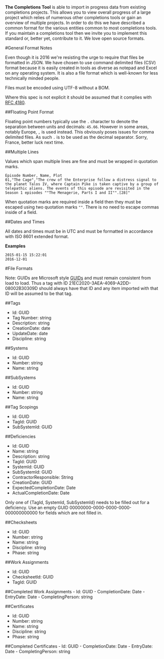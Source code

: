 **The Completions Tool** is able to import in progress data from existing completions projects. This allows you to view overall progress of a large project which relies of numerous other completions tools or gain an overview of multiple projects. In order to do this we have described a common format for the various entities common to most completions tools. If you maintain a completions tool then we invite you to implement this standard or, better yet, contribute to it. We love open source formats. 

#General Format Notes

Even though it is 2016 we're resisting the urge to require that files be formatted in JSON. We have chosen to use command delimited files (CSV) format because it is easily created in tools as diverse as notepad and Excel on any operating system. It is also a file format which is well-known for less technically minded people. 

Files must be encoded using UTF-8 without a BOM.

Where this spec is not explicit it should be assumed that it complies with [RFC 4180](https://tools.ietf.org/html/rfc4180).

##Floating Point Format

Floating point numbers typically use the `.` character to denote the separation between units and decimals: `45.66`. However in some areas, notably Europe, `,` is used instead. This obviously poses issues for comma delimited files. As such `.` is to be used as the decimal separator. Sorry, France, better luck next time.  

##Multiple Lines

Values which span multiple lines are fine and must be wrapped in quotation marks. 

    Episode Number, Name, Plot
    01,"The Cage","The crew of the Enterprise follow a distress signal to the planet Talos IV, where Captain Pike is taken captive by a group of telepathic aliens. The events of this episode are revisited in the Season 1 episodes ""The Menagerie, Parts I and II"".[28]"
    
When quotation marks are required inside a field then they must be escaped using two quotation marks `""`. There is no need to escape commas inside of a field. 

##Dates and Times

All dates and times must be in UTC and must be formatted in accordance with ISO 8601 extended format.

**Examples**

    2015-01-15 15:22:01
    2016-12-01

#File Formats

Note: GUIDs are Microsoft style [GUIDs](https://en.wikipedia.org/wiki/Globally_unique_identifier) and must remain consistent from load to load. Thus a tag with ID 21EC2020-3AEA-4069-A2DD-08002B30309D should always have that ID and any item imported with that ID will be assumed to be that tag. 

##Tags
 - Id: GUID
 - Tag Number: string
 - Description: string
 - CreationDate: date
 - UpdateDate: date
 - Discipline: string

##Systems
 - Id: GUID
 - Number: string
 - Name: string

##SubSystems
 - Id: GUID
 - Number: string
 - Name: string

##Tag Scopings
 - Id: GUID
 - TagId: GUID
 - SubSystemId: GUID
 
##Deficiencies
  - Id: GUID
  - Name: string
  - Description: string
  - TagId: GUID
  - SystemId: GUID
  - SubSystemId: GUID
  - ContractorResponsible: String
  - CreationDate: GUID
  - ExpectedCompletionDate: Date
  - ActualCompletionDate: Date
  
  Only one of {TagId, SystemId, SubSystemId} needs to be filled out for a deficiency. Use an empty GUID 00000000-0000-0000-0000-000000000000 for fields which are not filled in. 
  
##Checksheets
   - Id: GUID
   - Number: string
   - Name: string
   - Discipline: string
   - Phase: string
   
##Work Assignments
   - Id: GUID
   - ChecksheetId: GUID
   - TagId: GUID
  
##Completed Work Assignments
    - Id: GUID
    - CompletionDate: Date
    - EntryDate: Date
    - CompletingPerson: string
  
##Certificates
   - Id: GUID
   - Number: string
   - Name: string
   - Discipline: string
   - Phase: string
  
##Completed Certificates
    - Id: GUID
    - CompletionDate: Date
    - EntryDate: Date
    - CompletingPerson: string
